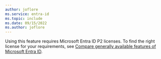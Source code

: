 ```yaml
---
author: joflore
ms.service: entra-id
ms.topic: include
ms.date: 09/15/2022
ms.author: joflore
---
```


Using this feature requires Microsoft Entra ID P2 licenses. To find the right license for your requirements, see [Compare generally available features of Microsoft Entra ID](https://www.microsoft.com/security/business/identity-access-management/azure-ad-pricing).
